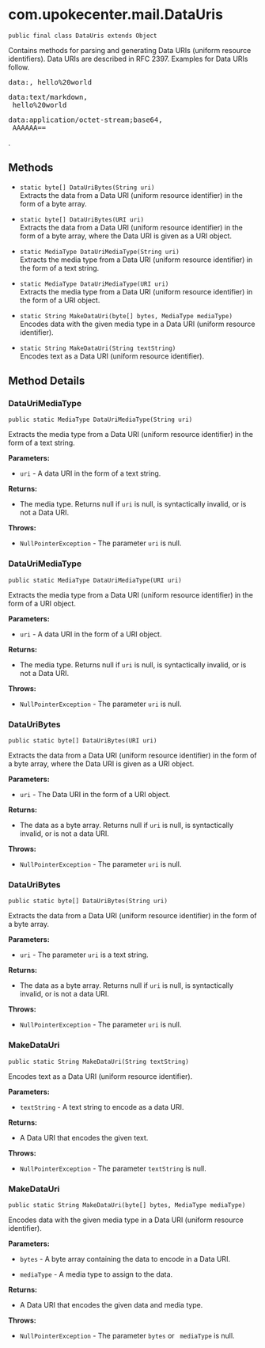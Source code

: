 # com.upokecenter.mail.DataUris

    public final class DataUris extends Object

<p>Contains methods for parsing and generating Data URIs (uniform resource
 identifiers). Data URIs are described in RFC 2397. Examples for Data URIs
 follow. </p><pre>data:, hello%20world</pre> <pre>data:text/markdown,
 hello%20world</pre> <pre>data:application/octet-stream;base64,
 AAAAAA==</pre>.

## Methods

* `static byte[] DataUriBytes(String uri)`<br>
 Extracts the data from a Data URI (uniform resource identifier) in the form
 of a byte array.

* `static byte[] DataUriBytes(URI uri)`<br>
 Extracts the data from a Data URI (uniform resource identifier) in the form
 of a byte array, where the Data URI is given as a URI object.

* `static MediaType DataUriMediaType(String uri)`<br>
 Extracts the media type from a Data URI (uniform resource identifier) in the
 form of a text string.

* `static MediaType DataUriMediaType(URI uri)`<br>
 Extracts the media type from a Data URI (uniform resource identifier) in the
 form of a URI object.

* `static String MakeDataUri(byte[] bytes,
 MediaType mediaType)`<br>
 Encodes data with the given media type in a Data URI (uniform resource
 identifier).

* `static String MakeDataUri(String textString)`<br>
 Encodes text as a Data URI (uniform resource identifier).

## Method Details

### DataUriMediaType

    public static MediaType DataUriMediaType(String uri)

Extracts the media type from a Data URI (uniform resource identifier) in the
 form of a text string.

**Parameters:**

* <code>uri</code> - A data URI in the form of a text string.

**Returns:**

* The media type. Returns null if <code>uri</code> is null, is
 syntactically invalid, or is not a Data URI.

**Throws:**

* <code>NullPointerException</code> - The parameter <code>uri</code> is null.

### DataUriMediaType

    public static MediaType DataUriMediaType(URI uri)

Extracts the media type from a Data URI (uniform resource identifier) in the
 form of a URI object.

**Parameters:**

* <code>uri</code> - A data URI in the form of a URI object.

**Returns:**

* The media type. Returns null if <code>uri</code> is null, is
 syntactically invalid, or is not a Data URI.

**Throws:**

* <code>NullPointerException</code> - The parameter <code>uri</code> is null.

### DataUriBytes

    public static byte[] DataUriBytes(URI uri)

Extracts the data from a Data URI (uniform resource identifier) in the form
 of a byte array, where the Data URI is given as a URI object.

**Parameters:**

* <code>uri</code> - The Data URI in the form of a URI object.

**Returns:**

* The data as a byte array. Returns null if <code>uri</code> is null, is
 syntactically invalid, or is not a data URI.

**Throws:**

* <code>NullPointerException</code> - The parameter <code>uri</code> is null.

### DataUriBytes

    public static byte[] DataUriBytes(String uri)

Extracts the data from a Data URI (uniform resource identifier) in the form
 of a byte array.

**Parameters:**

* <code>uri</code> - The parameter <code>uri</code> is a text string.

**Returns:**

* The data as a byte array. Returns null if <code>uri</code> is null, is
 syntactically invalid, or is not a data URI.

**Throws:**

* <code>NullPointerException</code> - The parameter <code>uri</code> is null.

### MakeDataUri

    public static String MakeDataUri(String textString)

Encodes text as a Data URI (uniform resource identifier).

**Parameters:**

* <code>textString</code> - A text string to encode as a data URI.

**Returns:**

* A Data URI that encodes the given text.

**Throws:**

* <code>NullPointerException</code> - The parameter <code>textString</code> is null.

### MakeDataUri

    public static String MakeDataUri(byte[] bytes, MediaType mediaType)

Encodes data with the given media type in a Data URI (uniform resource
 identifier).

**Parameters:**

* <code>bytes</code> - A byte array containing the data to encode in a Data URI.

* <code>mediaType</code> - A media type to assign to the data.

**Returns:**

* A Data URI that encodes the given data and media type.

**Throws:**

* <code>NullPointerException</code> - The parameter <code>bytes</code> or <code>
 mediaType</code> is null.
